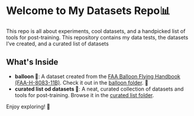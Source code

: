 # Welcome to My Datasets Repo📊

This repo is all about experiments, cool datasets, and a handpicked list of tools for post-training.
This repository contains my data tests, the datasets I’ve created, and a curated list of datasets 


## What's Inside
- **balloon 🎈**: A dataset created from the [FAA Balloon Flying Handbook (FAA-H-8083-11B)](https://www.faa.gov/regulations_policies/handbooks_manuals/aviation/Balloon_Flying_Handbook). Check it out in the [balloon folder](https://github.com/gsantopaolo/datasets/tree/main/balloon). 🎈
- **curated list od datasets 📝**: A neat, curated collection of datasets and tools for post-training. Browse it in the [curated list folder](https://github.com/gsantopaolo/datasets/tree/main/list).

Enjoy exploring! 🚀

